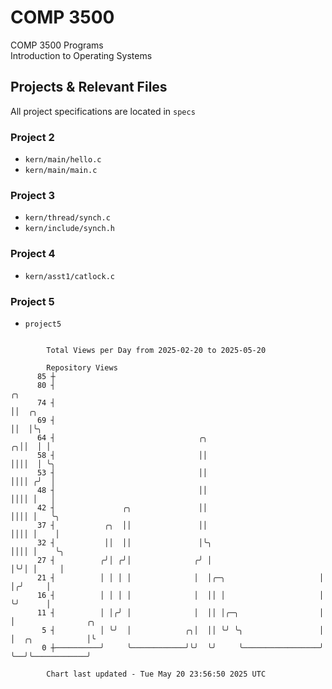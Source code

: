 # COMP 3500
COMP 3500 Programs  
Introduction to Operating Systems  
## Projects & Relevant Files
All project specifications are located in `specs`
### Project 2
- `kern/main/hello.c`
- `kern/main/main.c`
### Project 3
- `kern/thread/synch.c`
- `kern/include/synch.h`
### Project 4
- `kern/asst1/catlock.c`
### Project 5
- `project5`

```

        Total Views per Day from 2025-02-20 to 2025-05-20

        Repository Views
      85 ┼
      80 ┤                                                             ╭╮
      74 ┤                                                             ││  ╭╮
      69 ┤                                                             ││  │╰╮
      64 ┤                                ╭╮                         ╭╮││  │ │
      58 ┤                                ││                         ││││  │ ╰╮
      53 ┤                                ││                         ││││ ╭╯  │
      48 ┤                                ││                         ││││ │   │
      42 ┤               ╭╮               ││                         ││││ │   ╰╮
      37 ┤           ╭╮  ││               ││                         ││││ │    │
      32 ┤           ││  ││               │╰╮                        ││││ │    ╰╮
      27 ┤          ╭╯│ ╭╯│              ╭╯ │                        │╰╯│ │     │
      21 ┤          │ │ │ │              │  │╭─╮                     │  │╭╯     │
      16 ┤          │ │ │ │              │  ││ │                     │  ╰╯      │
      11 ┤          │ │╭╯ │              │  ││ │╭─╮                  │          │                ╭╮
       5 ┤          │ ╰╯  │            ╭╮│  ││ ╰╯ ╰╮                 │          │  ╭╮            │╰
       0 ┼──────────╯     ╰────────────╯╰╯  ╰╯     ╰─────────────────╯          ╰──╯╰────────────╯

        Chart last updated - Tue May 20 23:56:50 2025 UTC
        
```
